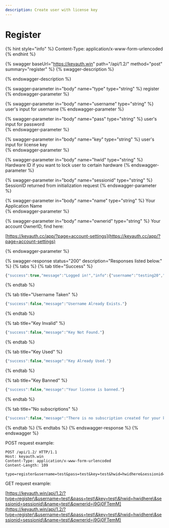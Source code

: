 ```yaml
---
description: Create user with license key
---
```


# Register

{% hint style="info" %}
Content-Type: application/x-www-form-urlencoded
{% endhint %}

{% swagger baseUrl="https://keyauth.win" path="/api/1.2/" method="post" summary="register" %}
{% swagger-description %}

{% endswagger-description %}

{% swagger-parameter in="body" name="type" type="string" %}
register
{% endswagger-parameter %}

{% swagger-parameter in="body" name="username" type="string" %}
user's input for username
{% endswagger-parameter %}

{% swagger-parameter in="body" name="pass" type="string" %}
user's input for password	
{% endswagger-parameter %}

{% swagger-parameter in="body" name="key" type="string" %}
user's input for license key	
{% endswagger-parameter %}

{% swagger-parameter in="body" name="hwid" type="string" %}
Hardware ID if you want to lock user to certain hardware
{% endswagger-parameter %}

{% swagger-parameter in="body" name="sessionid" type="string" %}
SessionID returned from initialization request
{% endswagger-parameter %}

{% swagger-parameter in="body" name="name" type="string" %}
Your Application Name	
{% endswagger-parameter %}

{% swagger-parameter in="body" name="ownerid" type="string" %}
Your account OwnerID, find here: 

[https://keyauth.cc/app/?page=account-settings](https://keyauth.cc/app/?page=account-settings)


{% endswagger-parameter %}

{% swagger-response status="200" description="Responses listed below." %}
{% tabs %}
{% tab title="Success" %}
```javascript
{"success":true,"message":"Logged in!","info":{"username":"testing20","subscriptions":[{"subscription":"default","expiry":"1628514302"}],"ip":"206.189.205.251"}}
```
{% endtab %}

{% tab title="Username Taken" %}
```javascript
{"success":false,"message":"Username Already Exists."}
```
{% endtab %}

{% tab title="Key Invalid" %}
```javascript
{"success":false,"message":"Key Not Found."}
```
{% endtab %}

{% tab title="Key Used" %}
```javascript
{"success":false,"message":"Key Already Used."}
```
{% endtab %}

{% tab title="Key Banned" %}
```javascript
{"success":false,"message":"Your license is banned."}
```
{% endtab %}

{% tab title="No subscriptions" %}
```javascript
{"success":false,"message":"There is no subscription created for your key level. Contact appplicaton developer."}
```
{% endtab %}
{% endtabs %}
{% endswagger-response %}
{% endswagger %}

POST request example:

```http
POST /api/1.2/ HTTP/1.1
Host: keyauth.win
Content-Type: application/x-www-form-urlencoded
Content-Length: 109

type=register&username=test&pass=test&key=test&hwid=hwidhere&sessionid=sessionid&name=test&ownerid=j9Gj0FTemM
```

GET request example:

[https://keyauth.win/api/1.2/?type=register\&username=test\&pass=test\&key=test\&hwid=hwidhere\&sessionid=sessionid\&name=test\&ownerid=j9Gj0FTemM](https://keyauth.win/api/1.2/?type=register\&username=test\&pass=test\&key=test\&hwid=hwidhere\&sessionid=sessionid\&name=test\&ownerid=j9Gj0FTemM)
